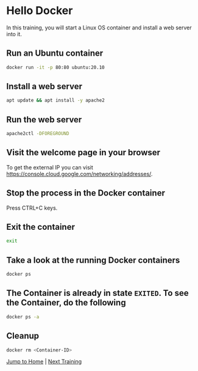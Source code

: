 # Hello Docker

In this training, you will start a Linux OS container and install a web server into it.

## Run an Ubuntu container
```bash
docker run -it -p 80:80 ubuntu:20.10
```

## Install a web server
```bash
apt update && apt install -y apache2
```

## Run the web server

```bash
apache2ctl -DFOREGROUND
```

## Visit the welcome page in your browser 

To get the external IP you can visit https://console.cloud.google.com/networking/addresses/.

## Stop the process in the Docker container

Press CTRL+C keys.

## Exit the container

```bash
exit
```

## Take a look at the running Docker containers

```bash
docker ps
```

## The Container is already in state `EXITED`. To see the Container, do the following

```bash
docker ps -a
```

## Cleanup

```bash
docker rm <Container-ID>
```

[Jump to Home](../README.md) | [Next Training](../02_images/README.md)